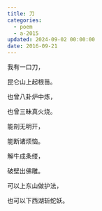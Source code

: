 ```yaml
---
title: 刀
categories:
  - poem
  - a-2015
updated: 2024-09-02 00:00:00
date: 2016-09-21
---
```


我有一口刀，

昆仑山上起根苗。

也曾八卦炉中炼，

也曾三昧真火烧。

能剖无明开，

能断诸烦恼。

解牛成条缕，

破壁出佛雕。

可以上东山做护法，

也可以下西湖斩蛇妖。